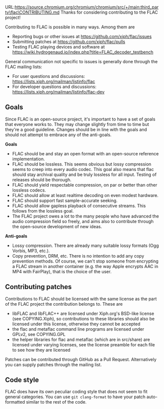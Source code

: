 URL:https://source.chromium.org/chromium/chromium/src/+/main:third_party\flac\CONTRIBUTING.md
Thanks for considering contributing to the FLAC project!

Contributing to FLAC is possible in many ways. Among them are

- Reporting bugs or other issues at https://github.com/xiph/flac/issues
- Submitting patches at https://github.com/xiph/flac/pulls
- Testing FLAC playing devices and software at
  https://wiki.hydrogenaud.io/index.php?title=FLAC_decoder_testbench

General communication not specific to issues is generally done through
the FLAC mailing lists:

- For user questions and discussions:
  https://lists.xiph.org/mailman/listinfo/flac 
- For developer questions and discussions:
  https://lists.xiph.org/mailman/listinfo/flac-dev

## Goals

Since FLAC is an open-source project, it's important to have a set of
goals that everyone works to. They may change slightly from time to time
but they're a good guideline. Changes should be in line with the goals
and should not attempt to embrace any of the anti-goals.

**Goals**

- FLAC should be and stay an open format with an open-source reference
  implementation.
- FLAC should be lossless. This seems obvious but lossy compression
  seems to creep into every audio codec. This goal also means that flac
  should stay archival quality and be truly lossless for all input.
  Testing of releases should be thorough.
- FLAC should yield respectable compression, on par or better than other
  lossless codecs.
- FLAC should allow at least realtime decoding on even modest hardware.
- FLAC should support fast sample-accurate seeking.
- FLAC should allow gapless playback of consecutive streams. This follows from the lossless goal.
- The FLAC project owes a lot to the many people who have advanced the
  audio compression field so freely, and aims also to contribute through
  the open-source development of new ideas.

**Anti-goals**

- Lossy compression. There are already many suitable lossy formats (Ogg
  Vorbis, MP3, etc.).
- Copy prevention, DRM, etc. There is no intention to add any copy
  prevention methods. Of course, we can't stop someone from encrypting a
  FLAC stream in another container (e.g. the way Apple encrypts AAC in
  MP4 with FairPlay), that is the choice of the user.


## Contributing patches

Contributions to FLAC should be licensed with the same license as the
part of the FLAC project the contribution belongs to. These are

- libFLAC and libFLAC++ are licensed under Xiph.org's
  BSD-like license (see COPYING.Xiph), so contributions to these
  libraries should also be licensed under this license, otherwise they
  cannot be accepted
- the flac and metaflac command line programs are licensed under GPLv2, 
  see COPYING.GPL
- the helper libraries for flac and metaflac (which are in src/share)
  are licensed under varying licenses, see the license preamble for each
  file to see how they are licensed

Patches can be contributed through GitHub as a Pull Request.
Alternatively you can supply patches through the mailing list.

## Code style

FLAC does have its own peculiar coding style that does not seem to fit
general categories. You can use `git clang-format` to have your patch
auto-formatted similar to the rest of the code.
